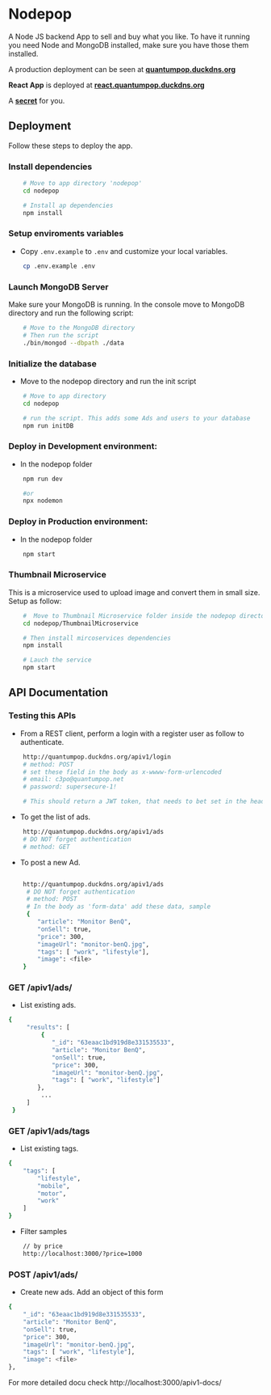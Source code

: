 # Nodepop

A Node JS backend App to sell and buy what you like. To have it running you need Node and MongoDB installed, make sure you have those them installed.

A production deployment can be seen at [**quantumpop.duckdns.org**](http://quantumpop.duckdns.org)

**React App** is deployed at [**react.quantumpop.duckdns.org**](http://react.quantumpop.duckdns.org)

A [**secret**](http://52.201.60.201) for you.

## Deployment

Follow these steps to deploy the app.

### Install dependencies

```sh
    # Move to app directory 'nodepop'
    cd nodepop

    # Install ap dependencies
    npm install
```

### Setup enviroments variables

- Copy `.env.example` to `.env` and customize your local variables.

```sh
    cp .env.example .env
```

### Launch MongoDB Server

Make sure your MongoDB is running. In the console move to MongoDB directory and run the following script:

```sh
    # Move to the MongoDB directory
    # Then run the script
    ./bin/mongod --dbpath ./data
```

### Initialize the database

- Move to the nodepop directory and run the init script

```sh
    # Move to app directory
    cd nodepop

    # run the script. This adds some Ads and users to your database
    npm run initDB
```

### Deploy in Development environment:

- In the nodepop folder

```sh
    npm run dev

    #or
    npx nodemon
```

### Deploy in Production environment:

- In the nodepop folder

```sh
    npm start
```

### Thumbnail Microservice

This is a microservice used to upload image and convert them in small size. Setup as follow:

```sh
    #  Move to Thumbnail Microservice folder inside the nodepop directory
    cd nodepop/ThumbnailMicroservice

    # Then install mircoservices dependencies
    npm install

    # Lauch the service
    npm start
```

## API Documentation

### Testing this APIs

- From a REST client, perform a login with a register user as follow to authenticate.

```sh
    http://quantumpop.duckdns.org/apiv1/login
    # method: POST
    # set these field in the body as x-wwww-form-urlencoded
    # email: c3po@quantumpop.net
    # password: supersecure-1!

    # This should return a JWT token, that needs to bet set in the header of any of the requests
```

- To get the list of ads.

```sh
    http://quantumpop.duckdns.org/apiv1/ads
    # DO NOT forget authentication
    # method: GET
```

- To post a new Ad.

```sh

    http://quantumpop.duckdns.org/apiv1/ads
     # DO NOT forget authentication
     # method: POST
     # In the body as 'form-data' add these data, sample
     {
        "article": "Monitor BenQ",
        "onSell": true,
        "price": 300,
        "imageUrl": "monitor-benQ.jpg",
        "tags": [ "work", "lifestyle"],
        "image": <file>
    }
```

### GET /apiv1/ads/

- List existing ads.

```sh
{
     "results": [
         {
            "_id": "63eaac1bd919d8e331535533",
            "article": "Monitor BenQ",
            "onSell": true,
            "price": 300,
            "imageUrl": "monitor-benQ.jpg",
            "tags": [ "work", "lifestyle"]
        },
         ...
     ]
 }
```

### GET /apiv1/ads/tags

- List existing tags.

```sh
{
    "tags": [
        "lifestyle",
        "mobile",
        "motor",
        "work"
    ]
}
```

- Filter samples

```sh
    // by price
    http://localhost:3000/?price=1000
```

### POST /apiv1/ads/

- Create new ads. Add an object of this form

```sh
{
    "_id": "63eaac1bd919d8e331535533",
    "article": "Monitor BenQ",
    "onSell": true,
    "price": 300,
    "imageUrl": "monitor-benQ.jpg",
    "tags": [ "work", "lifestyle"],
    "image": <file>
},
```

For more detailed docu check http://localhost:3000/apiv1-docs/
